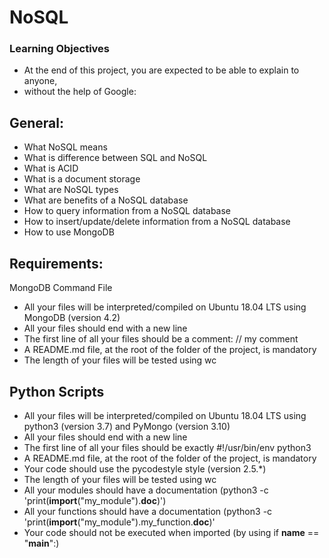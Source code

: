 # NoSQL
### Learning Objectives
* At the end of this project, you are expected to be able to explain to anyone, 
* without the help of Google:
## General:
* What NoSQL means
* What is difference between SQL and NoSQL 
* What is ACID 
* What is a document storage 
* What are NoSQL types 
* What are benefits of a NoSQL database 
* How to query information from a NoSQL database 
* How to insert/update/delete information from a NoSQL database 
* How to use MongoDB

## Requirements:
MongoDB Command File
* All your files will be interpreted/compiled on Ubuntu 18.04 LTS using MongoDB (version 4.2)
* All your files should end with a new line
* The first line of all your files should be a comment: // my comment 
* A README.md file, at the root of the folder of the project, is mandatory 
* The length of your files will be tested using wc

## Python Scripts
* All your files will be interpreted/compiled on Ubuntu 18.04 LTS using python3 (version 3.7) and PyMongo (version 3.10)
* All your files should end with a new line
* The first line of all your files should be exactly #!/usr/bin/env python3
* A README.md file, at the root of the folder of the project, is mandatory
* Your code should use the pycodestyle style (version 2.5.*)
* The length of your files will be tested using wc
* All your modules should have a documentation (python3 -c 'print(__import__("my_module").__doc__)')
* All your functions should have a documentation (python3 -c 'print(__import__("my_module").my_function.__doc__)'
* Your code should not be executed when imported (by using if __name__ == "__main__":)


